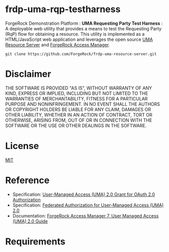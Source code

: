 # frdp-uma-rqp-testharness

ForgeRock Demonstration Platform : **UMA Requesting Party Test Harness** : A deployable web utility that provides a means to test the Requesting Party (RqP) flow for obtaining a resource.  This utility is implemented as a HTML/JavaScript web application and leverages the open source [UMA Resource Server](https://github.com/ForgeRock/frdp-uma-resource-server) and [ForgeRock Access Manager](https://www.forgerock.com/platform/access-management).

`git clone https://github.com/ForgeRock/frdp-uma-resource-server.git`

# Disclaimer

THE SOFTWARE IS PROVIDED "AS IS", WITHOUT WARRANTY OF ANY KIND, EXPRESS OR IMPLIED, INCLUDING BUT NOT LIMITED TO THE WARRANTIES OF MERCHANTABILITY, FITNESS FOR A PARTICULAR PURPOSE AND NONINFRINGEMENT. IN NO EVENT SHALL THE AUTHORS OR COPYRIGHT HOLDERS BE LIABLE FOR ANY CLAIM, DAMAGES OR OTHER LIABILITY, WHETHER IN AN ACTION OF CONTRACT, TORT OR OTHERWISE, ARISING FROM, OUT OF OR IN CONNECTION WITH THE SOFTWARE OR THE USE OR OTHER DEALINGS IN THE SOFTWARE.

# License

[MIT](/LICENSE)

# Reference 

- Specification: [User-Managed Access (UMA) 2.0 Grant for OAuth 2.0 Authorization](https://docs.kantarainitiative.org/uma/wg/rec-oauth-uma-grant-2.0.html)
- Specification: [Federated Authorization for User-Managed Access (UMA) 2.0](https://docs.kantarainitiative.org/uma/wg/rec-oauth-uma-federated-authz-2.0.html)
- Documentation: [ForgeRock Access Manager 7, User Managed Access (UMA) 2.0 Guide](https://backstage.forgerock.com/docs/am/7/uma-guide/)

# Requirements